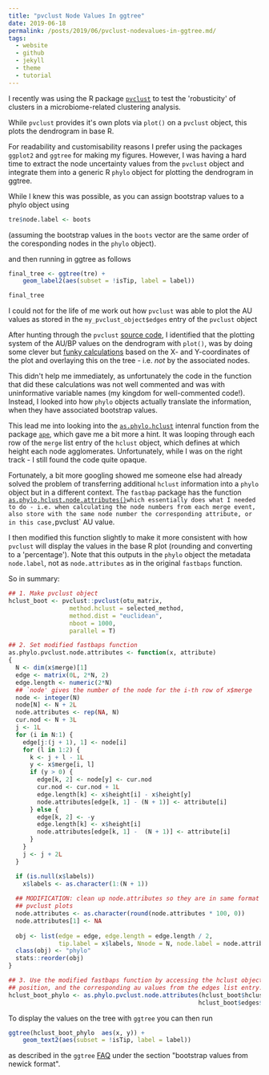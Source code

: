 ```yaml
---
title: "pvclust Node Values In ggtree"
date: 2019-06-18
permalink: /posts/2019/06/pvclust-nodevalues-in-ggtree.md/
tags:
  - website
  - github
  - jekyll
  - theme
  - tutorial
---
```


I recently was using the R package [`pvclust`](http://stat.sys.i.kyoto-u.ac.jp/prog/pvclust/) to test the
'robusticity' of clusters in a microbiome-related clustering analysis.

While `pvclust` provides it's own plots via `plot()`  on a `pvclust` object, this plots the dendrogram in  base R. 

For readability and customisability reasons I prefer using the packages `ggplot2` and `ggtree` for making my figures. However, I was having a hard time to extract the node uncertainty values from the `pvclust` object  and integrate them into a generic R `phylo` object for plotting the dendrogram in ggtree.

While I knew this was possible, as you can assign bootstrap values to a phylo object using

```r
tre$node.label <- boots
```

(assuming the bootstrap values in the `boots` vector are the same order of the coresponding nodes in the `phylo` object).

and then running in ggtree as follows

```r
final_tree <- ggtree(tre) +
    geom_label2(aes(subset = !isTip, label = label))

final_tree
```

I could not for the life of me work out how `pvclust` was able to plot the AU values as stored in the `my_pvclust_object$edges` entry of the `pvclust` object

After hunting through the `pvclust` [source code](https://github.com/cran/pvclust), I identified that the plotting system of the AU/BP values on the dendrogram with `plot()`, was by doing some clever but [funky calculations](https://github.com/cran/pvclust/blob/fefb8711aaf44b839185144b4ad8a8116fcd1d8c/R/pvclust-internal.R#L174) based 
on the X- and Y-coordinates of the plot and overlaying this on the tree - i.e. _not_ by the associated nodes. 

This didn't help me immediately, as unfortunately the code in the function that did these calculations was not well commented and was with uninformative variable names (my kingdom for well-commented code!). Instead, I looked into how `phylo` objects actually translate the information, when they have associated bootstrap values.

This lead me into looking into the [`as.phylo.hclust`](https://github.com/cran/ape/blob/master/R/as.phylo.R) intenral function from the package [`ape`](http://ape-package.ird.fr/), which gave me a bit more a hint. It was looping through each row of the `merge` list entry of the `hclust` object, which defines at which height each node agglomerates. Unfortunately, while I was on the right track - I still found the code quite opaque.

Fortunately, a bit more googling showed me someone else had already solved the problem of transferring additional `hclust` information into a `phylo` object but in a different context. The `fastbap` package has the function [`as.phylo.hclust.node.attributes()`](https://github.com/gtonkinhill/fastbaps/blob/master/R/as.phylo.hclust.node.attributes.R)` which essentially does what I needed to do - i.e. when calculating the node numbers from each merge event, also store with the same node number the corresponding attribute, or in this case, `pvclust` AU value.

I then modified this function slightly to make it more consistent with how `pvclust` will display the values in the base R plot (rounding and converting to a 'percentage'). Note that this outputs in the `phylo` object the metadata `node.label`, not as `node.attributes` as in the original `fastbaps` function.

So in summary:

```r
## 1. Make pvclust object
hclust_boot <- pvclust::pvclust(otu_matrix,
                 method.hclust = selected_method,
                 method.dist = "euclidean",
                 nboot = 1000,
                 parallel = T)

## 2. Set modified fastbaps function
as.phylo.pvclust.node.attributes <- function(x, attribute)
{
  N <- dim(x$merge)[1]
  edge <- matrix(0L, 2*N, 2)
  edge.length <- numeric(2*N)
  ## `node' gives the number of the node for the i-th row of x$merge
  node <- integer(N)
  node[N] <- N + 2L
  node.attributes <- rep(NA, N)
  cur.nod <- N + 3L
  j <- 1L
  for (i in N:1) {
    edge[j:(j + 1), 1] <- node[i]
    for (l in 1:2) {
      k <- j + l - 1L
      y <- x$merge[i, l]
      if (y > 0) {
        edge[k, 2] <- node[y] <- cur.nod
        cur.nod <- cur.nod + 1L
        edge.length[k] <- x$height[i] - x$height[y]
        node.attributes[edge[k, 1] - (N + 1)] <- attribute[i]
      } else {
        edge[k, 2] <- -y
        edge.length[k] <- x$height[i]
        node.attributes[edge[k, 1] -  (N + 1)] <- attribute[i]
      }
    }
    j <- j + 2L
  }

  if (is.null(x$labels))
    x$labels <- as.character(1:(N + 1))
  
  ## MODIFICATION: clean up node.attributes so they are in same format in 
  ## pvclust plots
  node.attributes <- as.character(round(node.attributes * 100, 0))
  node.attributes[1] <- NA
  
  obj <- list(edge = edge, edge.length = edge.length / 2,
              tip.label = x$labels, Nnode = N, node.label = node.attributes)
  class(obj) <- "phylo"
  stats::reorder(obj)
}

## 3. Use the modified fastbaps function by accessing the hclust object in first 
## position, and the corresponding au values from the edges list entry.
hclust_boot_phylo <- as.phylo.pvclust.node.attributes(hclust_boot$hclust, 
                                                     hclust_boot$edges$au)

```

To display the values on the tree with `ggtree` you can then run

```r
ggtree(hclust_boot_phylo  aes(x, y)) +
    geom_text2(aes(subset = !isTip, label = label)) 
```

as described in the `ggtree` [FAQ](https://guangchuangyu.github.io/software/ggtree/faq/#) under the section "bootstrap values from newick format".